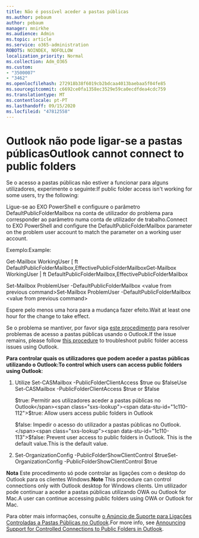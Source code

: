 ```yaml
---
title: Não é possível aceder a pastas públicas
ms.author: pebaum
author: pebaum
manager: mnirkhe
ms.audience: Admin
ms.topic: article
ms.service: o365-administration
ROBOTS: NOINDEX, NOFOLLOW
localization_priority: Normal
ms.collection: Adm_O365
ms.custom:
- "3500007"
- "3462"
ms.openlocfilehash: 272918b38f6019cb2bdcaa4013baebaa5f04fe85
ms.sourcegitcommit: c6692ce0fa1358ec3529e59ca0ecdfdea4cdc759
ms.translationtype: MT
ms.contentlocale: pt-PT
ms.lasthandoff: 09/15/2020
ms.locfileid: "47812558"
---
```

# <a name="outlook-cannot-connect-to-public-folders"></a><span data-ttu-id="1c110-102">Outlook não pode ligar-se a pastas públicas</span><span class="sxs-lookup"><span data-stu-id="1c110-102">Outlook cannot connect to public folders</span></span>

<span data-ttu-id="1c110-103">Se o acesso a pastas públicas não estiver a funcionar para alguns utilizadores, experimente o seguinte:</span><span class="sxs-lookup"><span data-stu-id="1c110-103">If public folder access isn't working for some users, try the following:</span></span>

<span data-ttu-id="1c110-104">Ligue-se ao EXO PowerShell e configuure o parâmetro DefaultPublicFolderMailbox na conta de utilizador do problema para corresponder ao parâmetro numa conta de utilizador de trabalho.</span><span class="sxs-lookup"><span data-stu-id="1c110-104">Connect to EXO PowerShell and configure the DefaultPublicFolderMailbox parameter on the problem user account to match the parameter on a working user account.</span></span>

<span data-ttu-id="1c110-105">Exemplo:</span><span class="sxs-lookup"><span data-stu-id="1c110-105">Example:</span></span>

<span data-ttu-id="1c110-106">Get-Mailbox WorkingUser [ ft DefaultPublicFolderMailbox,EffectivePublicFolderMailbox</span><span class="sxs-lookup"><span data-stu-id="1c110-106">Get-Mailbox WorkingUser | ft DefaultPublicFolderMailbox,EffectivePublicFolderMailbox</span></span>

<span data-ttu-id="1c110-107">Set-Mailbox ProblemUser -DefaultPublicFolderMailbox \<value from previous command></span><span class="sxs-lookup"><span data-stu-id="1c110-107">Set-Mailbox ProblemUser -DefaultPublicFolderMailbox \<value from previous command></span></span>

<span data-ttu-id="1c110-108">Espere pelo menos uma hora para a mudança fazer efeito.</span><span class="sxs-lookup"><span data-stu-id="1c110-108">Wait at least one hour for the change to take effect.</span></span>

<span data-ttu-id="1c110-109">Se o problema se mantiver, por favor siga [este procedimento](https://aka.ms/pfcte) para resolver problemas de acesso a pastas públicas usando o Outlook.</span><span class="sxs-lookup"><span data-stu-id="1c110-109">If the issue remains, please follow [this procedure](https://aka.ms/pfcte) to troubleshoot public folder access issues using Outlook.</span></span>
 
<span data-ttu-id="1c110-110">**Para controlar quais os utilizadores que podem aceder a pastas públicas utilizando o Outlook:**</span><span class="sxs-lookup"><span data-stu-id="1c110-110">**To control which users can access public folders using Outlook**:</span></span>

1.  <span data-ttu-id="1c110-111">Utilize Set-CASMailbox <mailboxname> -PublicFolderClientAccess $true ou $false</span><span class="sxs-lookup"><span data-stu-id="1c110-111">Use Set-CASMailbox <mailboxname> -PublicFolderClientAccess $true or $false</span></span>  
      
    <span data-ttu-id="1c110-112">$true: Permitir aos utilizadores aceder a pastas públicas no Outlook</span><span class="sxs-lookup"><span data-stu-id="1c110-112">$true: Allow users access public folders in Outlook</span></span>  
      
    <span data-ttu-id="1c110-113">$false: Impedir o acesso do utilizador a pastas públicas no Outlook.</span><span class="sxs-lookup"><span data-stu-id="1c110-113">$false: Prevent user access to public folders in Outlook.</span></span> <span data-ttu-id="1c110-114">This is the default value.</span><span class="sxs-lookup"><span data-stu-id="1c110-114">This is the default value.</span></span>  
        
2.  <span data-ttu-id="1c110-115">Set-OrganizationConfig -PublicFolderShowClientControl $true</span><span class="sxs-lookup"><span data-stu-id="1c110-115">Set-OrganizationConfig -PublicFolderShowClientControl $true</span></span>   
      
<span data-ttu-id="1c110-116">**Nota** Este procedimento só pode controlar as ligações com o desktop do Outlook para os clientes Windows.</span><span class="sxs-lookup"><span data-stu-id="1c110-116">**Note** This procedure can control connections only with Outlook desktop for Windows clients.</span></span> <span data-ttu-id="1c110-117">Um utilizador pode continuar a aceder a pastas públicas utilizando OWA ou Outlook for Mac.</span><span class="sxs-lookup"><span data-stu-id="1c110-117">A user can continue accessing public folders using OWA or Outlook for Mac.</span></span>
 
<span data-ttu-id="1c110-118">Para obter mais informações, consulte [o Anúncio de Suporte para Ligações Controladas a Pastas Públicas no Outlook](https://aka.ms/controlpf).</span><span class="sxs-lookup"><span data-stu-id="1c110-118">For more info, see [Announcing Support for Controlled Connections to Public Folders in Outlook](https://aka.ms/controlpf).</span></span>